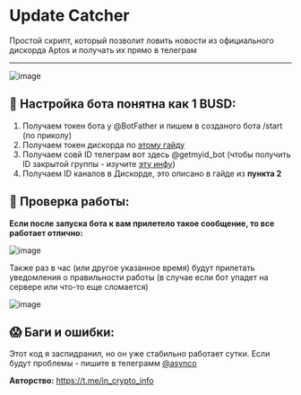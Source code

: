 # Update Catcher
Простой скрипт, который позволит ловить новости из официального дискорда Aptos и получать их прямо в телеграм
___
![image](https://user-images.githubusercontent.com/101818400/160838444-416cfaa2-b0c1-4212-9a82-0fab79145720.png)

## 🤡 **Настройка бота понятна как 1 BUSD:**
1. Получаем токен бота у @BotFather и пишем в созданого бота /start (по приколу)
2. Получаем токен дискорда по [этому гайду](https://teletype.in/@solevoy_melovoy/rkDeuzQpofZ)
3. Получаем совй ID телеграм вот здесь @getmyid_bot (чтобы получить ID закрытой группы - изучите [эту инфу](https://stackoverflow.com/questions/32423837/telegram-bot-how-to-get-a-group-chat-id))
4. Получаем ID каналов в Дискорде, это описано в гайде из **пункта 2**


## 🦧 Проверка работы:
**Если после запуска бота к вам прилетело такое сообщение, то все работает отлично:**

![image](https://user-images.githubusercontent.com/101818400/160838990-00e3fdad-c0f8-487e-8b9b-c341cdc3dd0a.png)

Также раз в час (или другое указанное время) будут прилетать уведомления о правильности работы (в случае если бот упадет на сервере или что-то еще сломается)

![image](https://user-images.githubusercontent.com/101818400/160839317-f1fedea0-93a2-41b1-8e54-eb307f3a9d21.png)


## 😱 Баги и ошибки:
Этот код я заспидранил, но он уже стабильно работает сутки. Если будут проблемы - пишите в телеграмм [@asynco](https://t.me/asynco)

**Авторство:** https://t.me/in_crypto_info
